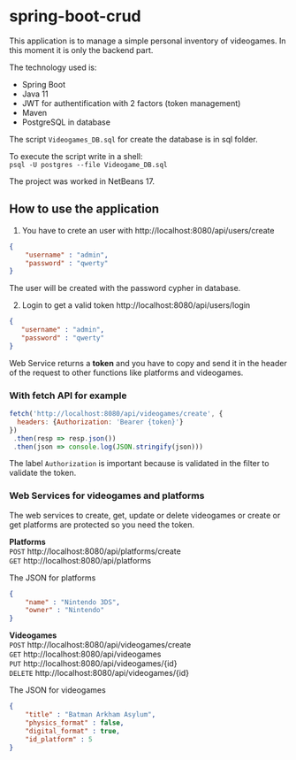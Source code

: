 # spring-boot-crud

This application is to manage a simple personal inventory of videogames. In this moment it is only the backend part.

The technology used is:
  - Spring Boot 
  - Java 11
  - JWT for authentification with 2 factors (token management)
  - Maven
  - PostgreSQL in database

The script `Videogames_DB.sql` for create the database is in sql folder.
  
To execute the script write in a shell:  
  `psql -U postgres --file Videogame_DB.sql`
  
The project was worked in NetBeans 17.

How to use the application
----------------------------------------
1. You have to crete an user with
  http://localhost:8080/api/users/create
  ```json
  {
      "username" : "admin",
      "password" : "qwerty"
  }
  ```
  
  The user will be created with the password cypher in database.
  
 2. Login to get a valid token
  http://localhost:8080/api/users/login
   ```json
  {
      "username" : "admin",
      "password" : "qwerty"
  }
  ```
  
  Web Service returns a **token** and you have to copy and send it in the header of the request to other functions like platforms and videogames.
  
  ### With fetch API for example
  ```javascript
  fetch('http://localhost:8080/api/videogames/create', {
    headers: {Authorization: 'Bearer {token}'}
  })
   .then(resp => resp.json())
   .then(json => console.log(JSON.stringify(json)))
   ```
   
   The label `Authorization` is important because is validated in the filter to validate the token.
   
  ### Web Services for videogames and platforms
  The web services to create, get, update or delete videogames or create or get platforms are protected so you need the token.
  
  **Platforms**  
  `POST`  http://localhost:8080/api/platforms/create  
  `GET`  http://localhost:8080/api/platforms  
  
  The JSON for platforms
  ```json
  {
      "name" : "Nintendo 3DS",
      "owner" : "Nintendo"
  }
  ```
  
  **Videogames**  
  `POST`  http://localhost:8080/api/videogames/create  
  `GET`  http://localhost:8080/api/videogames  
  `PUT`  http://localhost:8080/api/videogames/{id}  
  `DELETE` http://localhost:8080/api/videogames/{id}  
  
  The JSON for videogames
  ```json
  {
      "title" : "Batman Arkham Asylum",
      "physics_format" : false,
      "digital_format" : true,
      "id_platform" : 5
  }
  ```
